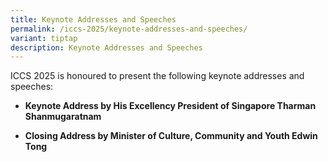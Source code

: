 ```yaml
---
title: Keynote Addresses and Speeches
permalink: /iccs-2025/keynote-addresses-and-speeches/
variant: tiptap
description: Keynote Addresses and Speeches
---
```

<p>ICCS 2025 is honoured to present the following keynote addresses and speeches:</p>
<ul data-tight="true" class="tight">
<li>
<p><strong>Keynote Address by His Excellency President of Singapore Tharman Shanmugaratnam</strong>
</p>
</li>
<li>
<p><strong>Closing Address by Minister of Culture, Community and Youth Edwin Tong</strong>
</p>
</li>
</ul>
<p></p>